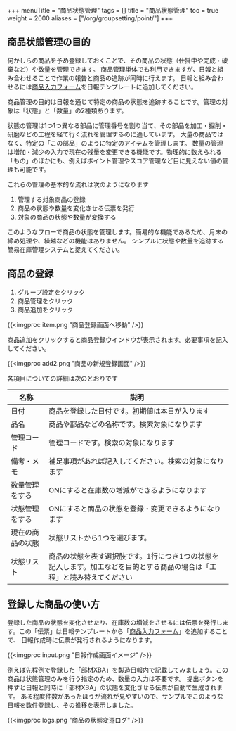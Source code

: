 +++
menuTitle = "商品状態管理"
tags = []
title = "商品状態管理"
toc = true
weight = 2000
aliases = ["/org/groupsetting/point/"]
+++

## 商品状態管理の目的

何かしらの商品を予め登録しておくことで、その商品の状態（仕掛中や完成・破棄など）や数量を管理できます。
商品管理単体でも利用できますが、日報と組み合わせることで作業の報告と商品の追跡が同時に行えます。
日報と組み合わせるには[商品入力フォーム](/org/groupsetting/template/mod/)を日報テンプレートに追加してください。

商品管理の目的は日報を通じて特定の商品の状態を追跡することです。管理の対象は「状態」と「数量」の2種類あります。

状態の管理は1つ1つ異なる部品に管理番号を割り当て、その部品を加工・掘削・研磨などの工程を経て行く流れを管理するのに適しています。
大量の商品ではなく、特定の「この部品」のように特定のアイテムを管理します。
数量の管理は増加・減少の入力で現在の残量を変更できる機能です。物理的に数えられる「もの」のほかにも、例えばポイント管理やスコア管理など目に見えない値の管理も可能です。

これらの管理の基本的な流れは次のようになります

1. 管理する対象商品の登録
1. 商品の状態や数量を変化させる伝票を発行
1. 対象の商品の状態や数量が変換する

このようなフローで商品の状態を管理します。簡易的な機能であるため、月末の締め処理や、繰越などの機能はありません。
シンプルに状態や数量を追跡する簡易在庫管理システムと捉えてください。

## 商品の登録

1. グループ設定をクリック
1. 商品管理をクリック
1. 商品追加をクリック

{{<imgproc item.png "商品登録画面へ移動" />}}

商品追加をクリックすると商品登録ウインドウが表示されます。必要事項を記入してください。

{{<imgproc add2.png "商品の新規登録画面" />}}

各項目についての詳細は次のとおりです

|名称|説明|
|---|---|
|日付|商品を登録した日付です。初期値は本日が入ります|
|品名|商品や部品などの名称です。検索対象になります|
|管理コード|管理コードです。検索の対象になります|
|備考・メモ|補足事項があれば記入してください。検索の対象になります|
|数量管理をする|ONにすると在庫数の増減ができるようになります|
|状態管理をする|ONにすると商品の状態を登録・変更できるようになります|
|現在の商品の状態|状態リストから1つを選びます。|
|状態リスト|商品の状態を表す選択肢です。1行につき1つの状態を記入します。加工などを目的とする商品の場合は「工程」と読み替えてください|

## 登録した商品の使い方

登録した商品の状態を変化させたり、在庫数の増減をさせるには伝票を発行します。この「伝票」は日報テンプレートから「[商品入力フォーム](/org/groupsetting/template/mod/)」を追加することで、
日報作成時に伝票が発行されるようになります。

{{<imgproc input.png "日報作成画面イメージ" />}}

例えば先程例で登録した「部材XBA」を製造日報内で記載してみましょう。この商品は状態管理のみを行う指定のため、数量の入力は不要です。
提出ボタンを押すと日報と同時に「部材XBA」の状態を変化させる伝票が自動で生成されます。
ある程度件数があったほうが流れが見やすいので、サンプルでこのような日報を数件登録し、その推移を表示しました。

{{<imgproc logs.png "商品の状態変遷ログ" />}}


